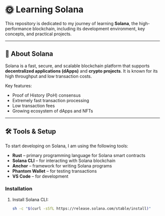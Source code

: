 # 🌞 Learning Solana

This repository is dedicated to my journey of learning **Solana**, the high-performance blockchain, including its development environment, key concepts, and practical projects.

---

## 🚀 About Solana

Solana is a fast, secure, and scalable blockchain platform that supports **decentralized applications (dApps)** and **crypto projects**. It is known for its high throughput and low transaction costs.

Key features:

- Proof of History (PoH) consensus
- Extremely fast transaction processing
- Low transaction fees
- Growing ecosystem of dApps and NFTs

---

## 🛠️ Tools & Setup

To start developing on Solana, I am using the following tools:

- **Rust** – primary programming language for Solana smart contracts
- **Solana CLI** – for interacting with Solana blockchain
- **Anchor** – framework for writing Solana programs
- **Phantom Wallet** – for testing transactions
- **VS Code** – for development

### Installation

1. Install Solana CLI:
   ```bash
   sh -c "$(curl -sSfL https://release.solana.com/stable/install)"
   ```
